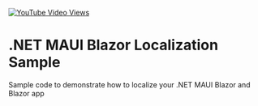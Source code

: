 [![YouTube Video Views](https://img.shields.io/youtube/views/EHoO9hG-Uzo?style=social)](https://www.youtube.com/watch?v=EHoO9hG-Uzo)

# .NET MAUI Blazor Localization Sample
Sample code to demonstrate how to localize your .NET MAUI Blazor and Blazor app
